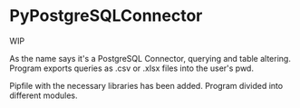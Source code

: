 # PyPostgreSQLConnector

WIP

As the name says it's a PostgreSQL Connector, querying and table altering. Program exports queries as .csv or .xlsx files into the user's pwd. 

Pipfile with the necessary libraries has been added. 
Program divided into different modules.
